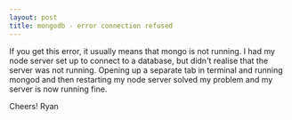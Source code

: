 ```yaml
---
layout: post
title: mongodb - error connection refused
---
```


If you get this error, it usually means that mongo is not running.
I had my node server set up to connect to a database, but didn't realise that the server was not running.
Opening up a separate tab in terminal and running mongod and then restarting my node server solved my problem and my server is now running fine.

Cheers!
Ryan
